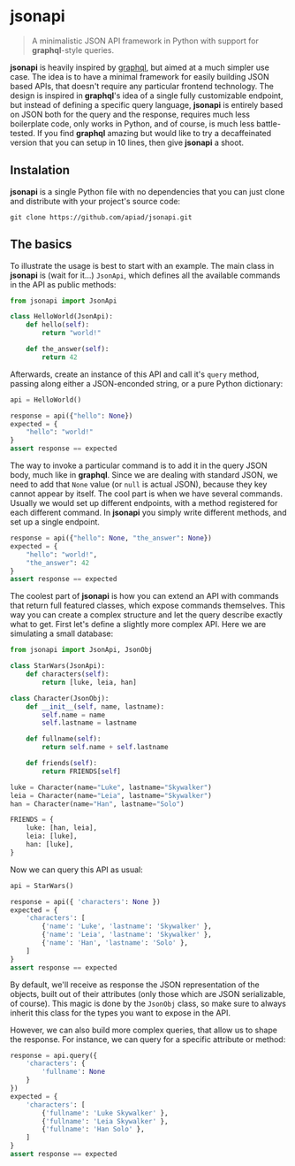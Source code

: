 # jsonapi

> A minimalistic JSON API framework in Python with support for **graphql**-style queries.

**jsonapi** is heavily inspired by [graphql](https://graphql.org), but aimed at a much simpler use case. The idea is to have a minimal framework for easily building JSON based APIs, that doesn't require any particular frontend technology. The design is inspired in **graphql**'s idea of a single fully customizable endpoint, but instead of defining a specific query language, **jsonapi** is entirely based on JSON both for the query and the response, requires much less boilerplate code, only works in Python, and of course, is much less battle-tested. If you find **graphql** amazing but would like to try a decaffeinated version that you can setup in 10 lines, then give **jsonapi** a shoot.

## Instalation

**jsonapi** is a single Python file with no dependencies that you can just clone and distribute with your project's source code:

    git clone https://github.com/apiad/jsonapi.git

## The basics

To illustrate the usage is best to start with an example. The main class in **jsonapi** is (wait for it...) `JsonApi`, which defines all the available commands in the API as public methods:

```python
from jsonapi import JsonApi

class HelloWorld(JsonApi):
    def hello(self):
        return "world!"

    def the_answer(self):
        return 42
```

Afterwards, create an instance of this API and call it's `query` method, passing along either a JSON-enconded string, or a pure Python dictionary:

```python
api = HelloWorld()

response = api({"hello": None})
expected = {
    "hello": "world!"
}
assert response == expected
```

The way to invoke a particular command is to add it in the query JSON body, much like in **graphql**. Since we are dealing with standard JSON, we need to add that `None` value (or `null` is actual JSON), because they key cannot appear by itself. The cool part is when we have several commands. Usually we would set up different endpoints, with a method registered for each different command. In **jsonapi** you simply write different methods, and set up a single endpoint.

```python
response = api({"hello": None, "the_answer": None})
expected = {
    "hello": "world!",
    "the_answer": 42
}
assert response == expected
```

The coolest part of **jsonapi** is how you can extend an API with commands that return full featured classes, which expose commands themselves. This way you can create a complex structure and let the query describe exactly what to get. First let's define a slightly more complex API. Here we are simulating a small database:

```python
from jsonapi import JsonApi, JsonObj

class StarWars(JsonApi):
    def characters(self):
        return [luke, leia, han]

class Character(JsonObj):
    def __init__(self, name, lastname):
        self.name = name
        self.lastname = lastname

    def fullname(self):
        return self.name + self.lastname

    def friends(self):
        return FRIENDS[self]

luke = Character(name="Luke", lastname="Skywalker")
leia = Character(name="Leia", lastname="Skywalker")
han = Character(name="Han", lastname="Solo")

FRIENDS = {
    luke: [han, leia],
    leia: [luke],
    han: [luke],
}
```

Now we can query this API as usual:

```python
api = StarWars()

response = api({ 'characters': None })
expected = {
    'characters': [
        {'name': 'Luke', 'lastname': 'Skywalker' },
        {'name': 'Leia', 'lastname': 'Skywalker' },
        {'name': 'Han', 'lastname': 'Solo' },
    ]
}
assert response == expected
```

By default, we'll receive as response the JSON representation of the objects, built out of their attributes (only those which are JSON serializable, of course). This magic is done by the `JsonObj` class, so make sure to always inherit this class for the types you want to expose in the API.

However, we can also build more complex queries, that allow us to shape the response. For instance, we can query for a specific attribute or method:

```python
response = api.query({
    'characters': {
        'fullname': None
    }
})
expected = {
    'characters': [
        {'fullname': 'Luke Skywalker' },
        {'fullname': 'Leia Skywalker' },
        {'fullname': 'Han Solo' },
    ]
}
assert response == expected
```
